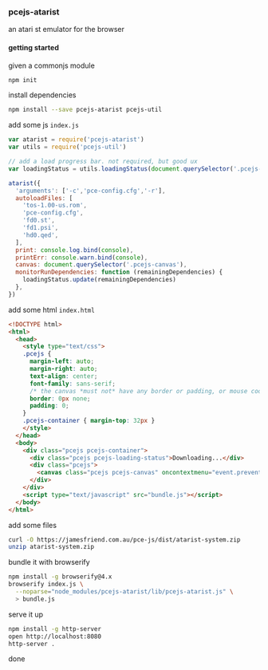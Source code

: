 ### pcejs-atarist
an atari st emulator for the browser

#### getting started
given a commonjs module
```bash
npm init
```
install dependencies
```bash
npm install --save pcejs-atarist pcejs-util
```

add some js `index.js`
```js
var atarist = require('pcejs-atarist')
var utils = require('pcejs-util')

// add a load progress bar. not required, but good ux
var loadingStatus = utils.loadingStatus(document.querySelector('.pcejs-loading-status'))

atarist({
  'arguments': ['-c','pce-config.cfg','-r'],
  autoloadFiles: [
    'tos-1.00-us.rom',
    'pce-config.cfg',
    'fd0.st',
    'fd1.psi',
    'hd0.qed',
  ],
  print: console.log.bind(console),
  printErr: console.warn.bind(console),
  canvas: document.querySelector('.pcejs-canvas'),
  monitorRunDependencies: function (remainingDependencies) {
    loadingStatus.update(remainingDependencies)
  },
})
```

add some html `index.html`
```html
<!DOCTYPE html>
<html>
  <head>
    <style type="text/css">
    .pcejs {
      margin-left: auto;
      margin-right: auto;
      text-align: center;
      font-family: sans-serif;
      /* the canvas *must not* have any border or padding, or mouse coords will be wrong */
      border: 0px none;
      padding: 0;
    }
    .pcejs-container { margin-top: 32px }
    </style>
  </head>
  <body>
    <div class="pcejs pcejs-container">
      <div class="pcejs pcejs-loading-status">Downloading...</div>
      <div class="pcejs">
        <canvas class="pcejs pcejs-canvas" oncontextmenu="event.preventDefault()"></canvas>
      </div>
    </div>
    <script type="text/javascript" src="bundle.js"></script>
  </body>
</html>
```

add some files
```bash
curl -O https://jamesfriend.com.au/pce-js/dist/atarist-system.zip
unzip atarist-system.zip
```

bundle it with browserify
```bash
npm install -g browserify@4.x
browserify index.js \
  --noparse="node_modules/pcejs-atarist/lib/pcejs-atarist.js" \
  > bundle.js
```

serve it up
```bash
npm install -g http-server
open http://localhost:8080
http-server .
```

done

